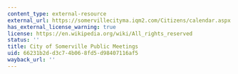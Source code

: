 ```yaml
---
content_type: external-resource
external_url: https://somervillecityma.iqm2.com/Citizens/calendar.aspx
has_external_license_warning: true
license: https://en.wikipedia.org/wiki/All_rights_reserved
status: ''
title: City of Somerville Public Meetings
uid: 66231b2d-d3c7-4b06-8fd5-d98407116af5
wayback_url: ''
---
```

